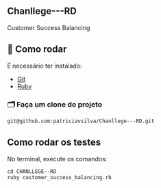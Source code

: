 ## Chanllege---RD
Customer Success Balancing

## 🔧 Como rodar

É necessário ter instalado:
- [Git](https://git-scm.com)
- [Ruby](https://www.ruby-lang.org/pt/downloads/)

### 🗂 Faça um clone do projeto

```bash
git@github.com:patriciavsilva/Chanllege---RD.git
```

## Como rodar os testes

No terminal, execute os comandos:

```
cd CHANLLEGE--RD
ruby customer_success_balancing.rb
